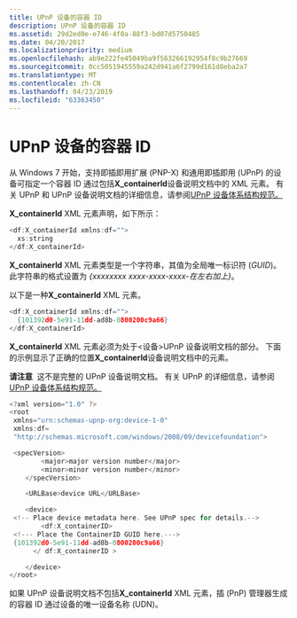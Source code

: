 ```yaml
---
title: UPnP 设备的容器 ID
description: UPnP 设备的容器 ID
ms.assetid: 29d2ed0e-e746-4f0a-88f3-bd07d5750485
ms.date: 04/20/2017
ms.localizationpriority: medium
ms.openlocfilehash: ab9e222fe45049ba9f563266192954f8c9b27669
ms.sourcegitcommit: 0cc5051945559a242d941a6f2799d161d8eba2a7
ms.translationtype: MT
ms.contentlocale: zh-CN
ms.lasthandoff: 04/23/2019
ms.locfileid: "63363450"
---
```

# <a name="container-ids-for-upnp-devices"></a>UPnP 设备的容器 ID


从 Windows 7 开始，支持即插即用扩展 (PNP-X) 和通用即插即用 (UPnP) 的设备可指定一个容器 ID 通过包括**X_containerId**设备说明文档中的 XML 元素。 有关 UPnP 和 UPnP 设备说明文档的详细信息，请参阅[UPnP 设备体系结构规范。](https://go.microsoft.com/fwlink/p/?linkid=142402)

**X_containerId** XML 元素声明，如下所示：

```cpp
<df:X_containerId xmlns:df="">
  xs:string
</df:X_containerId>
```

**X_containerId** XML 元素类型是一个字符串，其值为全局唯一标识符 (*GUID*)。 此字符串的格式设置为 *{xxxxxxxx xxxx-xxxx-xxxx-在左右加上}*。

以下是一种**X_containerId** XML 元素。

```cpp
<df:X_containerId xmlns:df="">
  {101392d0-5e91-11dd-ad8b-0800200c9a66}
</df:X_containerId>
```

**X_containerId** XML 元素必须为处于&lt;设备&gt;UPnP 设备说明文档的部分。 下面的示例显示了正确的位置**X_containerId**设备说明文档中的元素。

**请注意**  这不是完整的 UPnP 设备说明文档。 有关 UPnP 的详细信息，请参阅[UPnP 设备体系结构规范。](https://go.microsoft.com/fwlink/p/?linkid=142402)

 

```cpp
<?xml version="1.0" ?> 
<root 
 xmlns="urn:schemas-upnp-org:device-1-0"
 xmlns:df=
 "http://schemas.microsoft.com/windows/2008/09/devicefoundation">

 <specVersion>
        <major>major version number</major> 
        <minor>minor version number</minor> 
    </specVersion>

    <URLBase>device URL</URLBase> 

    <device>
 <!-- Place device metadata here. See UPnP spec for details.-->
        <df:X_containerID>
 <!--- Place the ContainerID GUID here.--->
 {101392d0-5e91-11dd-ad8b-0800200c9a66}
      </ df:X_containerID >

    </device>
</root>
```

如果 UPnP 设备说明文档不包括**X_containerId** XML 元素，插 (PnP) 管理器生成的容器 ID 通过设备的唯一设备名称 (UDN)。

 

 





